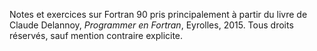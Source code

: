 Notes et exercices sur Fortran 90 pris principalement à partir du livre de Claude Delannoy, *Programmer en Fortran*, Eyrolles, 2015.
Tous droits réservés, sauf mention contraire explicite.